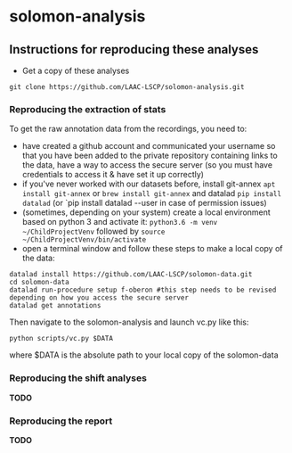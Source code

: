 # solomon-analysis

## Instructions for reproducing these analyses

- Get a copy of these analyses

`git clone https://github.com/LAAC-LSCP/solomon-analysis.git`

### Reproducing the extraction of stats

To get the raw annotation data from the recordings, you need to:

- have created a github account and communicated your username so that you have been added to the private repository containing links to the data, have a way to access the secure server (so you must have credentials to access it & have set it up correctly)
- if you've never worked with our datasets before, install git-annex `apt install git-annex` or `brew install git-annex` and datalad `pip install datalad` (or `pip install datalad --user in case of permission issues)
- (sometimes, depending on your system) create a local environment based on python 3 and activate it: `python3.6 -m venv ~/ChildProjectVenv` followed by `source ~/ChildProjectVenv/bin/activate`
-  open a terminal window and follow these steps to make a local copy of the data:

```
datalad install https://github.com/LAAC-LSCP/solomon-data.git
cd solomon-data
datalad run-procedure setup f-oberon #this step needs to be revised depending on how you access the secure server
datalad get annotations
```

Then navigate to the solomon-analysis and launch vc.py like this:

`python scripts/vc.py $DATA`

where $DATA is the absolute path to your local copy of the solomon-data


### Reproducing the shift analyses

**TODO**

### Reproducing the report

**TODO**